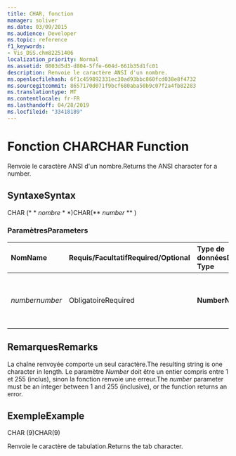 ```yaml
---
title: CHAR, fonction
manager: soliver
ms.date: 03/09/2015
ms.audience: Developer
ms.topic: reference
f1_keywords:
- Vis_DSS.chm82251406
localization_priority: Normal
ms.assetid: 0803d5d3-d804-5ffe-604d-661b35d1fc01
description: Renvoie le caractère ANSI d'un nombre.
ms.openlocfilehash: 6f1c459892331ec30ad93bbc860fcd038e8f4732
ms.sourcegitcommit: 8657170d071f9bcf680aba50b9c07f2a4fb82283
ms.translationtype: MT
ms.contentlocale: fr-FR
ms.lasthandoff: 04/28/2019
ms.locfileid: "33418189"
---
```

# <a name="char-function"></a><span data-ttu-id="17ccf-103">Fonction CHAR</span><span class="sxs-lookup"><span data-stu-id="17ccf-103">CHAR Function</span></span>

<span data-ttu-id="17ccf-104">Renvoie le caractère ANSI d'un nombre.</span><span class="sxs-lookup"><span data-stu-id="17ccf-104">Returns the ANSI character for a number.</span></span>
  
## <a name="syntax"></a><span data-ttu-id="17ccf-105">Syntaxe</span><span class="sxs-lookup"><span data-stu-id="17ccf-105">Syntax</span></span>

<span data-ttu-id="17ccf-106">CHAR (\* \* *nombre* \* \*)</span><span class="sxs-lookup"><span data-stu-id="17ccf-106">CHAR(\*\* *number* \*\* )</span></span> 
  
### <a name="parameters"></a><span data-ttu-id="17ccf-107">Paramètres</span><span class="sxs-lookup"><span data-stu-id="17ccf-107">Parameters</span></span>

|<span data-ttu-id="17ccf-108">**Nom**</span><span class="sxs-lookup"><span data-stu-id="17ccf-108">**Name**</span></span>|<span data-ttu-id="17ccf-109">**Requis/Facultatif**</span><span class="sxs-lookup"><span data-stu-id="17ccf-109">**Required/Optional**</span></span>|<span data-ttu-id="17ccf-110">**Type de données**</span><span class="sxs-lookup"><span data-stu-id="17ccf-110">**Data Type**</span></span>|<span data-ttu-id="17ccf-111">**Description**</span><span class="sxs-lookup"><span data-stu-id="17ccf-111">**Description**</span></span>|
|:-----|:-----|:-----|:-----|
| <span data-ttu-id="17ccf-112">_number_</span><span class="sxs-lookup"><span data-stu-id="17ccf-112">_number_</span></span> <br/> |<span data-ttu-id="17ccf-113">Obligatoire</span><span class="sxs-lookup"><span data-stu-id="17ccf-113">Required</span></span>  <br/> |<span data-ttu-id="17ccf-114">**Number**</span><span class="sxs-lookup"><span data-stu-id="17ccf-114">**Number**</span></span> <br/> |<span data-ttu-id="17ccf-115">Nombre dont vous souhaitez obtenir le caractère ANSI.</span><span class="sxs-lookup"><span data-stu-id="17ccf-115">The number whose ANSI character you want to get.</span></span>  <br/> |
   
## <a name="remarks"></a><span data-ttu-id="17ccf-116">Remarques</span><span class="sxs-lookup"><span data-stu-id="17ccf-116">Remarks</span></span>

<span data-ttu-id="17ccf-117">La chaîne renvoyée comporte un seul caractère.</span><span class="sxs-lookup"><span data-stu-id="17ccf-117">The resulting string is one character in length.</span></span> <span data-ttu-id="17ccf-118">Le paramètre _Number_ doit être un entier compris entre 1 et 255 (inclus), sinon la fonction renvoie une erreur.</span><span class="sxs-lookup"><span data-stu-id="17ccf-118">The  _number_ parameter must be an integer between 1 and 255 (inclusive), or the function returns an error.</span></span> 
  
## <a name="example"></a><span data-ttu-id="17ccf-119">Exemple</span><span class="sxs-lookup"><span data-stu-id="17ccf-119">Example</span></span>

<span data-ttu-id="17ccf-120">CHAR (9)</span><span class="sxs-lookup"><span data-stu-id="17ccf-120">CHAR(9)</span></span> 
  
<span data-ttu-id="17ccf-121">Renvoie le caractère de tabulation.</span><span class="sxs-lookup"><span data-stu-id="17ccf-121">Returns the tab character.</span></span> 
  

